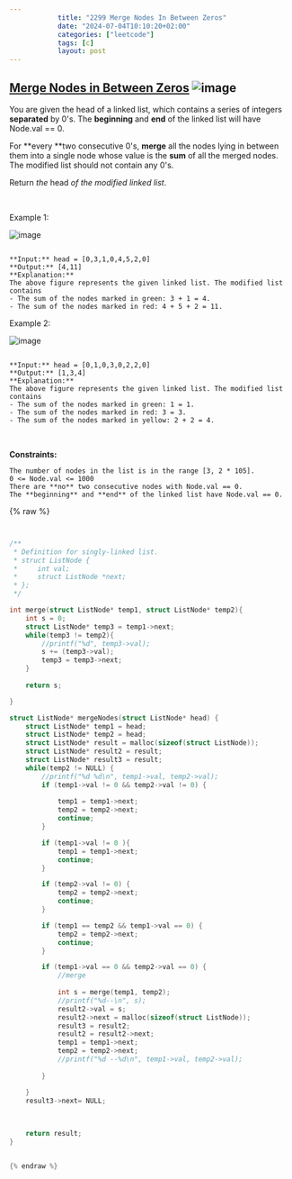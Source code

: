 ```yaml
---
            title: "2299 Merge Nodes In Between Zeros"
            date: "2024-07-04T10:10:20+02:00"
            categories: ["leetcode"]
            tags: [c]
            layout: post
---
```

            
## [Merge Nodes in Between Zeros](https://leetcode.com/problems/merge-nodes-in-between-zeros) ![image](https://img.shields.io/badge/Difficulty-Medium-orange)

You are given the head of a linked list, which contains a series of integers **separated** by 0's. The **beginning** and **end** of the linked list will have Node.val == 0.

For **every **two consecutive 0's, **merge** all the nodes lying in between them into a single node whose value is the **sum** of all the merged nodes. The modified list should not contain any 0's.

Return *the* head *of the modified linked list*.

 

Example 1:

![image](https://assets.leetcode.com/uploads/2022/02/02/ex1-1.png)
```

**Input:** head = [0,3,1,0,4,5,2,0]
**Output:** [4,11]
**Explanation:** 
The above figure represents the given linked list. The modified list contains
- The sum of the nodes marked in green: 3 + 1 = 4.
- The sum of the nodes marked in red: 4 + 5 + 2 = 11.

```

Example 2:

![image](https://assets.leetcode.com/uploads/2022/02/02/ex2-1.png)
```

**Input:** head = [0,1,0,3,0,2,2,0]
**Output:** [1,3,4]
**Explanation:** 
The above figure represents the given linked list. The modified list contains
- The sum of the nodes marked in green: 1 = 1.
- The sum of the nodes marked in red: 3 = 3.
- The sum of the nodes marked in yellow: 2 + 2 = 4.

```

 

**Constraints:**

	The number of nodes in the list is in the range [3, 2 * 105].
	0 <= Node.val <= 1000
	There are **no** two consecutive nodes with Node.val == 0.
	The **beginning** and **end** of the linked list have Node.val == 0.

{% raw %}


````c


/**
 * Definition for singly-linked list.
 * struct ListNode {
 *     int val;
 *     struct ListNode *next;
 * };
 */

int merge(struct ListNode* temp1, struct ListNode* temp2){
    int s = 0;
    struct ListNode* temp3 = temp1->next;
    while(temp3 != temp2){
        //printf("%d", temp3->val);
        s += (temp3->val);
        temp3 = temp3->next;
    }
    
    return s;

}

struct ListNode* mergeNodes(struct ListNode* head) {
    struct ListNode* temp1 = head;
    struct ListNode* temp2 = head;
    struct ListNode* result = malloc(sizeof(struct ListNode)); 
    struct ListNode* result2 = result; 
    struct ListNode* result3 = result; 
    while(temp2 != NULL) {
        //printf("%d %d\n", temp1->val, temp2->val);
        if (temp1->val != 0 && temp2->val != 0) {
            
            temp1 = temp1->next;
            temp2 = temp2->next;
            continue;
        }

        if (temp1->val != 0 ){
            temp1 = temp1->next;
            continue;
        }

        if (temp2->val != 0) {
            temp2 = temp2->next;
            continue;
        }

        if (temp1 == temp2 && temp1->val == 0) {
            temp2 = temp2->next;
            continue;
        }

        if (temp1->val == 0 && temp2->val == 0) {
            //merge
            
            int s = merge(temp1, temp2);
            //printf("%d--\n", s);
            result2->val = s;
            result2->next = malloc(sizeof(struct ListNode));
            result3 = result2;
            result2 = result2->next;
            temp1 = temp1->next;
            temp2 = temp2->next;
            //printf("%d --%d\n", temp1->val, temp2->val);
            
        }

    }
    result3->next= NULL;
    
    

    return result;
}


{% endraw %}
